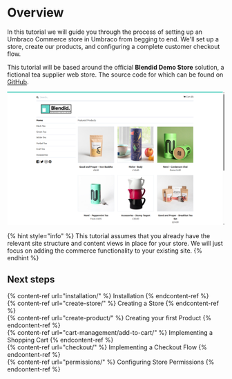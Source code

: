 # Overview

In this tutorial we will guide you through the process of setting up an Umbraco Commerce store in Umbraco from begging to end. We'll set up a store, create our products, and configuring a complete customer checkout flow.

This tutorial will be based around the official **Blendid Demo Store** solution, a fictional tea supplier web store. The source code for which can be found on [GitHub](https://github.com/umbraco/Umbraco.Commerce.DemoStore).

![Blendid Store Homepage](../images/blendid/homepage.png)

{% hint style="info" %}
This tutorial assumes that you already have the relevant site structure and content views in place for your store. We will just focus on adding the commerce functionality to your existing site.
{% endhint %}

## Next steps

{% content-ref url="installation/" %} Installation {% endcontent-ref %}  
{% content-ref url="create-store/" %} Creating a Store {% endcontent-ref %}  
{% content-ref url="create-product/" %} Creating your first Product {% endcontent-ref %}  
{% content-ref url="cart-management/add-to-cart/" %} Implementing a Shopping Cart {% endcontent-ref %}  
{% content-ref url="checkout/" %} Implementing a Checkout Flow {% endcontent-ref %}  
{% content-ref url="permissions/" %} Configuring Store Permissions {% endcontent-ref %}  

